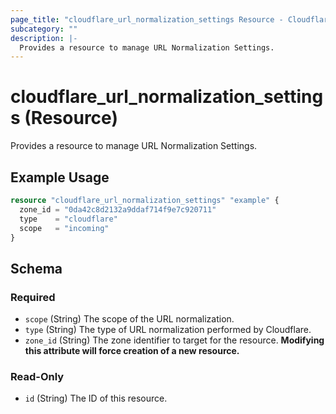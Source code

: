 ```yaml
---
page_title: "cloudflare_url_normalization_settings Resource - Cloudflare"
subcategory: ""
description: |-
  Provides a resource to manage URL Normalization Settings.
---
```


# cloudflare_url_normalization_settings (Resource)

Provides a resource to manage URL Normalization Settings.

## Example Usage

```terraform
resource "cloudflare_url_normalization_settings" "example" {
  zone_id = "0da42c8d2132a9ddaf714f9e7c920711"
  type    = "cloudflare"
  scope   = "incoming"
}
```
<!-- schema generated by tfplugindocs -->
## Schema

### Required

- `scope` (String) The scope of the URL normalization.
- `type` (String) The type of URL normalization performed by Cloudflare.
- `zone_id` (String) The zone identifier to target for the resource. **Modifying this attribute will force creation of a new resource.**

### Read-Only

- `id` (String) The ID of this resource.


